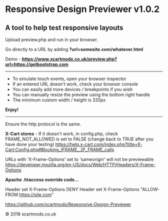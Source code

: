 # Responsive Design Previewer v1.0.2

## A tool to help test responsive layouts

Upload preview.php and run in your browser.

Go directly to a URL by adding **?url=somesite.com/whatever.html**

Demo - **https://www.xcartmods.co.uk/preview.php?url=https://getbootstrap.com**

---

- To simulate touch events, open your browser inspector
- If an entered URL doesn't work, check your browser console
- You can easily add more devices / breakpoints if you wish
- You can manually resize the preview using the bottom right handle
- The minimum custom width / height is 320px

**Enjoy!**

---

Ensure the http protocol is the same.

**X-Cart stores** - If it doesn't work, in config.php, check FRAME_NOT_ALLOWED is set to FALSE (change back to TRUE after you have done your testing)
https://help.x-cart.com/index.php?title=X-Cart:Config.php#Blocking_IFRAME_.2F_FRAME_calls

URLs with 'X-Frame-Options' set to 'sameorigin' will not be previewable
https://developer.mozilla.org/en-US/docs/Web/HTTP/Headers/X-Frame-Options
  
**Apache .htaccess override code...**

Header set X-Frame-Options DENY
Header set X-Frame-Options "ALLOW-FROM https://site.com"

https://github.com/xcartmods/Responsive-Design-Previewer

&copy; 2018 xcartmods.co.uk
